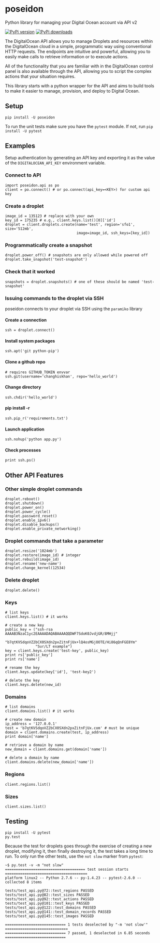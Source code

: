 poseidon
========

Python library for managing your Digital Ocean account via API v2

[![PyPi version](https://pypip.in/v/poseidon/badge.png)](https://crate.io/packages/poseidon/)
[![PyPi downloads](https://pypip.in/d/poseidon/badge.png)](https://crate.io/packages/poseidon/)

The DigitalOcean API allows you to manage Droplets and resources within the
DigitalOcean cloud in a simple, programmatic way using conventional HTTP
requests. The endpoints are intuitive and powerful, allowing you to easily make
calls to retrieve information or to execute actions.

All of the functionality that you are familiar with in the DigitalOcean control
panel is also available through the API, allowing you to script the complex
actions that your situation requires.

This library starts with a python wrapper for the API and aims to build tools to
make it easier to manage, provision, and deploy to Digital Ocean.


Setup
-----

`pip install -U poseidon`

To run the unit tests make sure you have the `pytest` module.
If not, run `pip install -U pytest`


Examples
--------

Setup authentication by generating an API key and exporting it as the value of the
`DIGITALOCEAN_API_KEY` environment variable.


### Connect to API
```
import poseidon.api as po
client = po.connect() # or po.connect(api_key=<KEY>) for custom api key
```

### Create a droplet
```
image_id = 135123 # replace with your own
key_id = 175235 # e.g., client.keys.list()[0]['id']
droplet = client.droplets.create(name='test', region='sfo1', size='512mb',
                                 image=image_id, ssh_keys=[key_id])
```

### Programmatically create a snapshot
```
droplet.power_off() # snapshots are only allowed while powered off
droplet.take_snapshot('test-snapshot')
```

### Check that it worked
```
snapshots = droplet.snapshots() # one of these should be named 'test-snapshot'
```

### Issuing commands to the droplet via SSH
poseidon connects to your droplet via SSH using the `paramiko` library

#### Create a connection

```
ssh = droplet.connect()
```

#### Install system packages

```
ssh.apt('git python-pip')
```

#### Clone a github repo

```
# requires GITHUB_TOKEN envvar
ssh.git(username='changhiskhan', repo='hello_world')
```

#### Change directory

```
ssh.chdir('hello_world')
```

#### pip install -r
`ssh.pip_r('requirements.txt')`

#### Launch application
```
ssh.nohup('python app.py')
```

#### Check processes
```
print ssh.ps()
```



Other API Features
------------------

### Other simple droplet commands
```
droplet.reboot()
droplet.shutdown()
droplet.power_on()
droplet.power_cycle()
droplet.password_reset()
droplet.enable_ipv6()
droplet.disable_backups()
droplet.enable_private_networking()
```

### Droplet commands that take a parameter
```
droplet.resize('1024mb')
droplet.restore(image_id) # integer
droplet.rebuild(image_id)
droplet.rename('new-name')
droplet.change_kernel(12534)
```

### Delete droplet
`droplet.delete()`

### Keys
```
# list keys
client.keys.list() # it works

# create a new key
public_key = ("ssh-rsa AAAAB3NzaC1yc2EAAAADAQABAAAAQQDWF7SdoK0JvdjGR/8MHjj"
              "b7qtKVSdqoVZ2bCX0SXdn2pxZitnFjUx+lQ4osMGjOOTE/Hi86qQnFGE8Ym"
              "Sur/LT example")
key = client.keys.create('test-key', public_key)
print rs['public_key']
print rs['name']

# rename the key
client.keys.update(key['id'], 'test-key2')

# delete the key
client.keys.delete(new_id)
```

### Domains
```
# list domains
client.domains.list() # it works

# create new domain
ip_address = '127.0.0.1'
test = 'b7qtKVSdqoVZ2bCX0SXdn2pxZitnFjUx.com' # must be unique
domain = client.domains.create(test, ip_address)
print domain['name']

# retrieve a domain by name
new_domain = client.domains.get(domain['name'])

# delete a domain by name
client.domains.delete(new_domain['name'])
```

### Regions
`client.regions.list()`
### Sizes
`client.sizes.list()`


Testing
-------
```
pip install -U pytest
py.test
```

Because the test for droplets goes through the exercise of creating a new droplet,
modifying it, then finally destroying it, the test takes a long time to run.
To only run the other tests, use the `not slow` marker from `pytest`:

```
~$ py.test -v -m "not slow"
===================================== test session starts ======================================
platform linux2 -- Python 2.7.6 -- py-1.4.23 -- pytest-2.6.0 --
collected 8 items

tests/test_api.py@72::test_regions PASSED
tests/test_api.py@82::test_sizes PASSED
tests/test_api.py@92::test_actions PASSED
tests/test_api.py@101::test_keys PASSED
tests/test_api.py@122::test_domains PASSED
tests/test_api.py@141::test_domain_records PASSED
tests/test_api.py@145::test_images PASSED

============================ 1 tests deselected by "-m 'not slow'" =============================
============================ 7 passed, 1 deselected in 6.85 seconds ============================
```
